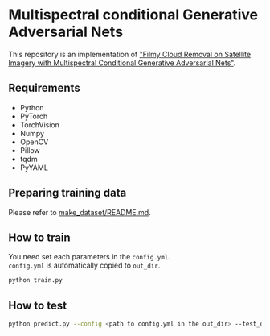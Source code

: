 # Multispectral conditional Generative Adversarial Nets
This repository is an implementation of ["Filmy Cloud Removal on Satellite Imagery with Multispectral Conditional Generative Adversarial Nets"](https://arxiv.org/abs/1710.04835).

## Requirements
* Python
* PyTorch
* TorchVision
* Numpy
* OpenCV
* Pillow
* tqdm
* PyYAML

## Preparing training data
Please refer to [make_dataset/README.md](make_dataset/README.md).

## How to train
You need set each parameters in the `config.yml`.  
`config.yml` is automatically copied to `out_dir`.  

```bash
python train.py
```

## How to test

```bash
python predict.py --config <path to config.yml in the out_dir> --test_dir <path to a directory stored test data> --out_dir <path to an output directory> --pretrained <path to a pretrained model> --cuda
```
